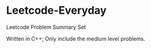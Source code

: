 # Leetcode-Everyday
Leetcode Problem Summary Set

Written in C++;
Only include the medium level problems.
